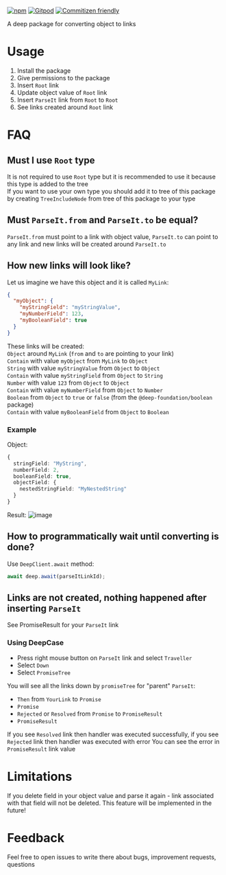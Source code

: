 [![npm](https://img.shields.io/npm/v/@deep-foundation/object-to-links-converter.svg)](https://www.npmjs.com/package/@deep-foundation/object-to-links-converter)
[![Gitpod](https://img.shields.io/badge/Gitpod-ready--to--code-blue?logo=gitpod)](https://gitpod.io/#https://github.com/deep-foundation/object-to-links-converter)
[![Commitizen friendly](https://img.shields.io/badge/commitizen-friendly-brightgreen.svg)](http://commitizen.github.io/cz-cli/)

A deep package for converting object to links

# Usage

1. Install the package
2. Give permissions to the package
3. Insert `Root` link
4. Update object value of `Root` link
5. Insert `ParseIt` link from `Root` to `Root`
6. See links created around `Root` link

# FAQ

## Must I use `Root` type

It is not required to use `Root` type but it is recommended to use it because this type is added to the tree  
If you want to use your own type you should add it to tree of this package by creating `TreeIncludeNode` from tree of this package to your type

## Must `ParseIt.from` and `ParseIt.to` be equal?

`ParseIt.from` must point to a link with object value, `ParseIt.to` can point to any link and new links will be created around `ParseIt.to`

## How new links will look like?

Let us imagine we have this object and it is called `MyLink`:

```json
{
  "myObject": {
    "myStringField": "myStringValue",
    "myNumberField": 123,
    "myBooleanField": true
  }
}
```

These links will be created:  
`Object` around `MyLink` (`from` and `to` are pointing to your link)  
`Contain` with value `myObject` from `MyLink` to `Object`  
`String` with value `myStringValue` from `Object` to `Object`  
`Contain` with value `myStringField` from `Object` to `String`  
`Number` with value `123` from `Object` to `Object`  
`Contain` with value `myNumberField` from `Object` to `Number`  
`Boolean` from `Object` to `true` or `false` (from the `@deep-foundation/boolean` package)  
`Contain` with value `myBooleanField` from `Object` to `Boolean`

### Example

Object:

```typescript
{
  stringField: "MyString",
  numberField: 2,
  booleanField: true,
  objectField: {
    nestedStringField: "MyNestedString"
  }
}
```

Result:
![image](https://github.com/deep-foundation/object-to-links-converter/assets/66206278/c749287f-7171-4d79-9518-0ff5c61c88f1)

## How to programmatically wait until converting is done?

Use `DeepClient.await` method:

```typescript
await deep.await(parseItLinkId);
```

## Links are not created, nothing happened after inserting `ParseIt`

See PromiseResult for your `ParseIt` link

### Using DeepCase

- Press right mouse button on `ParseIt` link and select `Traveller`
- Select `Down`
- Select `PromiseTree`

You will see all the links down by `promiseTree` for "parent" `ParseIt`:

- `Then` from `YourLink` to `Promise`
- `Promise`
- `Rejected` or `Resolved` from `Promise` to `PromiseResult`
- `PromiseResult`

If you see `Resolved` link then handler was executed successfully, if you see `Rejected` link then handler was executed with error
You can see the error in `PromiseResult` link value

# Limitations

If you delete field in your object value and parse it again - link associated with that field will not be deleted. This feature will be implemented in the future!

# Feedback

Feel free to open issues to write there about bugs, improvement requests, questions
